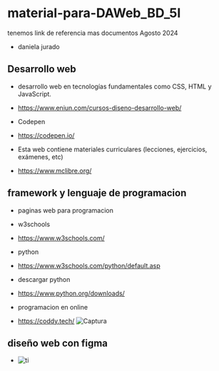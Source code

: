 # material-para-DAWeb_BD_5I
tenemos link de referencia mas documentos Agosto 2024
- daniela jurado 
## Desarrollo web
- desarrollo web en tecnologías fundamentales como CSS, HTML y JavaScript. 
- https://www.eniun.com/cursos-diseno-desarrollo-web/

- Codepen
- https://codepen.io/

- Esta web contiene materiales curriculares (lecciones, ejercicios, exámenes, etc) 
- https://www.mclibre.org/
## framework y lenguaje de programacion
- paginas web para programacion
- w3schools
- https://www.w3schools.com/
- python
- https://www.w3schools.com/python/default.asp
- descargar python
- https://www.python.org/downloads/

- programacion en online
- https://coddy.tech/
![Captura](https://github.com/user-attachments/assets/3fe826b8-84a9-4835-be93-9bd83a7a2eed)

## diseño web con figma 
- ![ti](https://github.com/user-attachments/assets/26a453b1-0e55-4433-8ed6-e7e1c4d444e0)

